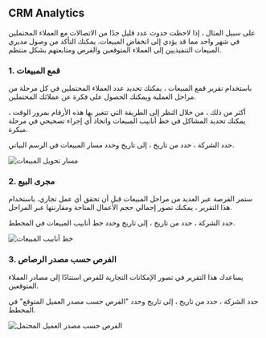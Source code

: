 ## CRM Analytics

على سبيل المثال ، إذا لاحظت حدوث عدد قليل جدًا من الاتصالات مع العملاء المحتملين في شهر واحد مما قد يؤدي إلى انخفاض المبيعات. يمكنك التأكد من وصول مديري المبيعات التنفيذيين إلى العملاء المتوقعين والفرص ومتابعتهم بشكل منتظم.

### 1. قمع المبيعات

باستخدام تقرير قمع المبيعات ، يمكنك تحديد عدد العملاء المحتملين في كل مرحلة من مراحل العملية ويمكنك الحصول على فكرة عن عملائك المحتملين.

أكثر من ذلك ، من خلال النظر إلى الطريقة التي تتغير بها هذه الأرقام بمرور الوقت ، يمكنك تحديد المشاكل في خط أنابيب المبيعات واتخاذ أي إجراء تصحيحي في مرحلة مبكرة.

حدد الشركة ، حدد من تاريخ ، إلى تاريخ وحدد مسار المبيعات في الرسم البياني.

![مسار تحويل المبيعات](https://docs.erpnext.com/files/sales-funnel.png)

### 2. مجرى البيع

ستمر الفرصة عبر العديد من مراحل المبيعات قبل أن تحقق أي عمل تجاري. باستخدام هذا التقرير ، يمكنك تصور إجمالي حجم الأعمال المتاحة ومقارنتها عبر المراحل.

حدد الشركة ، حدد من تاريخ ، إلى تاريخ وحدد خط أنابيب المبيعات في المخطط.

![خط أنابيب المبيعات](https://docs.erpnext.com/files/analysis_on_sales_stage.png)

### 3. الفرص حسب مصدر الرصاص

يساعدك هذا التقرير في تصور الإمكانات التجارية للفرص استنادًا إلى مصادر العملاء المتوقعين.

حدد الشركة ، حدد من تاريخ ، إلى تاريخ وحدد "الفرص حسب مصدر العميل المتوقع" في المخطط.

![الفرص حسب مصدر العميل المحتمل](https://docs.erpnext.com/files/opportunities_by_lead_source.png)